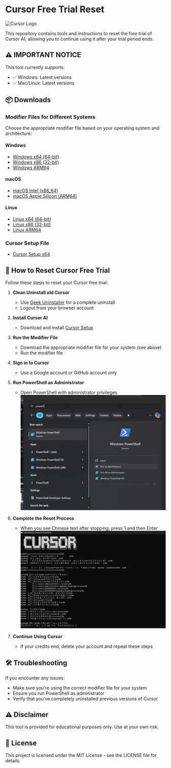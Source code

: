 # Cursor Free Trial Reset

![Cursor Logo](https://cursor.sh/favicon.ico)

This repository contains tools and instructions to reset the free trial of Cursor AI, allowing you to continue using it after your trial period ends.

## ⚠️ IMPORTANT NOTICE

This tool currently supports:
- ✅ Windows: Latest versions
- ✅ Mac/Linux: Latest versions

## 📦 Downloads

### Modifier Files for Different Systems

Choose the appropriate modifier file based on your operating system and architecture:

#### Windows
- [Windows x64 (64-bit)](cursor-id-modifier_0.0.31_windows_x86_64.exe)
- [Windows x86 (32-bit)](cursor-id-modifier_0.0.31_windows_i386.exe)
- [Windows ARM64](cursor-id-modifier_0.0.31_windows_arm64.exe)

#### macOS
- [macOS Intel (x86_64)](cursor-id-modifier_0.0.31_darwin_x86_64)
- [macOS Apple Silicon (ARM64)](cursor-id-modifier_0.0.31_darwin_arm64)

#### Linux
- [Linux x64 (64-bit)](cursor-id-modifier_0.0.31_linux_x86_64)
- [Linux x86 (32-bit)](cursor-id-modifier_0.0.31_linux_i386)
- [Linux ARM64](cursor-id-modifier_0.0.31_linux_arm64)

### Cursor Setup File
- [Cursor Setup x64](CursorUserSetup-x64-0.46.8.exe)

## 🚀 How to Reset Cursor Free Trial

Follow these steps to reset your Cursor free trial:

1. **Clean Uninstall old Cursor**
   - Use [Geek Uninstaller](https://geekuninstaller.com/) for a complete uninstall
   - Logout from your browser account

2. **Install Cursor AI**
   - Download and install [Cursor Setup](CursorUserSetup-x64-0.46.8.exe)

3. **Run the Modifier File**
   - Download the appropriate modifier file for your system (see above)
   - Run the modifier file

4. **Sign in to Cursor**
   - Use a Google account or GitHub account only

5. **Run PowerShell as Administrator**
   - Open PowerShell with administrator privileges
   ![PowerShell as Administrator](Powershell%20-%20Run%20as%20administrator.png)

6. **Complete the Reset Process**
   - When you see Chinese text after stopping, press 1 and then Enter
   ![Cursor CMD on PowerShell](Cusor%20cmd%20on%20Powershell.png)

7. **Continue Using Cursor**
   - If your credits end, delete your account and repeat these steps

## 🛠️ Troubleshooting

If you encounter any issues:
- Make sure you're using the correct modifier file for your system
- Ensure you run PowerShell as administrator
- Verify that you've completely uninstalled previous versions of Cursor

## ⚠️ Disclaimer

This tool is provided for educational purposes only. Use at your own risk.

## 📝 License

This project is licensed under the MIT License - see the LICENSE file for details. 